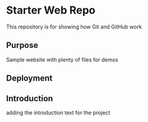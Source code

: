 # Starter Web Repo

This repository is for showing how Git and GitHub work

## Purpose

Sample website with plenty of files for demos

## Deployment
## Introduction 
adding the introduction text for the project